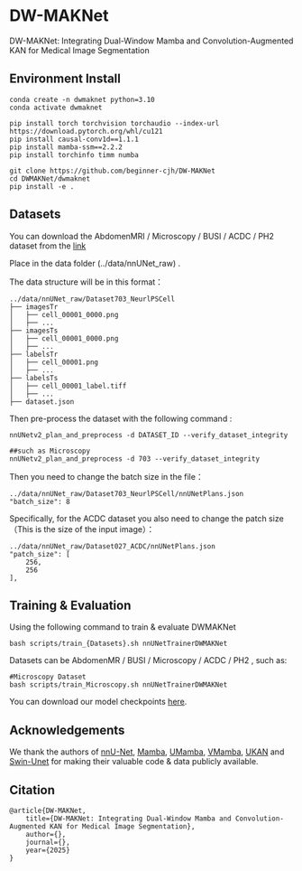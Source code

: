 # DW-MAKNet

DW-MAKNet: Integrating Dual-Window Mamba and Convolution-Augmented KAN for Medical Image Segmentation

## Environment Install

```shell
conda create -n dwmaknet python=3.10
conda activate dwmaknet

pip install torch torchvision torchaudio --index-url https://download.pytorch.org/whl/cu121
pip install causal-conv1d==1.1.1
pip install mamba-ssm==2.2.2
pip install torchinfo timm numba
```
```shell
git clone https://github.com/beginner-cjh/DW-MAKNet
cd DWMAKNet/dwmaknet
pip install -e .
```

## Datasets

You can download the AbdomenMRI / Microscopy / BUSI / ACDC / PH2 dataset from the [link](https://drive.google.com/drive/folders/1CH2OWQpd4Sa-BES6oFLRC469gTxf6QUO?usp=drive_link)

Place in the data folder (../data/nnUNet_raw) . 

The data structure will be in this format：

```shell
../data/nnUNet_raw/Dataset703_NeurlPSCell
├── imagesTr
│   ├── cell_00001_0000.png
│   ├── ...
├── imagesTs
│   ├── cell_00001_0000.png
│   ├── ...
├── labelsTr
│   ├── cell_00001.png
│   ├── ...
├── labelsTs
│   ├── cell_00001_label.tiff
│   ├── ...
├── dataset.json
```

Then pre-process the dataset with the following command :

```shell
nnUNetv2_plan_and_preprocess -d DATASET_ID --verify_dataset_integrity
```

```shell
##such as Microscopy
nnUNetv2_plan_and_preprocess -d 703 --verify_dataset_integrity
```

Then you need to change the batch size in the file：

```shell
../data/nnUNet_raw/Dataset703_NeurlPSCell/nnUNetPlans.json
"batch_size": 8
```

Specifically, for the ACDC dataset you also need to change the patch size（This is the size of the input image）：

```shell
../data/nnUNet_raw/Dataset027_ACDC/nnUNetPlans.json
"patch_size": [
    256,
    256
],
```

## Training & Evaluation

Using the following command to train & evaluate DWMAKNet

```shell
bash scripts/train_{Datasets}.sh nnUNetTrainerDWMAKNet
```
Datasets can be AbdomenMR / BUSI / Microscopy / ACDC / PH2 , such as:
```shell
#Microscopy Dataset
bash scripts/train_Microscopy.sh nnUNetTrainerDWMAKNet
```

You can download our model checkpoints [here](https://drive.google.com/drive/folders/1cjdq8REfnNMFTcmeTdoxFsE3jaBtp7Pg?usp=drive_link).

## Acknowledgements

We thank the authors of [nnU-Net](https://github.com/MIC-DKFZ/nnUNet), [Mamba](https://github.com/state-spaces/mamba), [UMamba](https://github.com/bowang-lab/U-Mamba), [VMamba](https://github.com/MzeroMiko/VMamba), [UKAN](https://github.com/CUHK-AIM-Group/U-KAN) and [Swin-Unet](https://github.com/HuCaoFighting/Swin-Unet) for making their valuable code & data publicly available.

## Citation

```
@article{DW-MAKNet,
    title={DW-MAKNet: Integrating Dual-Window Mamba and Convolution-Augmented KAN for Medical Image Segmentation},
    author={},
    journal={},
    year={2025}
}
```
